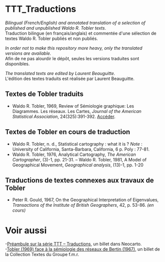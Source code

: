 # TTT_Traductions
_Bilingual (French/English) and annotated translation of a selection of published and unpublished Waldo R. Tobler texts_. </br>
Traduction bilingue (en français/anglais) et commentée d'une sélection de textes Waldo R. Tobler publiés et non publiés.

_In order not to make this repository more heavy, only the translated versions are available._ </br>
Afin de ne pas alourdir le dépôt, seules les versions traduites sont disponibles.

_The translated texts are edited by Laurent Beauguitte._ </br>
L'édition des textes traduits est réalisée par Laurent Beauguitte.

## Textes de Tobler traduits

- Waldo R. Tobler, 1969, Review of Sémiologie graphique: Les Diagrammes. Les réseaux. Les Cartes, _Journal of the American Statistical
Association_, 24(325):391-392. [Accéder](https://hal.archives-ouvertes.fr/hal-03583854).

## Textes de Tobler en cours de traduction

- Waldo R. Tobler, n. d., Statistical cartography : what it is ? _Note_ : University of California, Santa-Barbara, California, 6 p. Poly : 77-81.
- Waldo R. Tobler, 1976, Analytical Cartography, _The American Cartographer_, (3)-1, pp. 21-31.
– Waldo R. Tobler, 1981, A Model of Geographical Movement, _Geographical analysis_, (13)-1, pp. 1-20

## Traductions de textes connexes aux travaux de Tobler
- Peter R. Gould, 1967, On the Geographical Interpretation of Eigenvalues, _Transactions of the Institute of British Geographers_, 42, p. 53-86. _(en cours)_


# Voir aussi
-[Préambule sur la série TTT – Traductions](https://neocarto.hypotheses.org/14131), un billet dans Neocarto. </br>
-[Tobler (1969) face à la sémiologie des réseaux de Bertin (1967)](https://groupefmr.hypotheses.org/5745), un billet de la Collection Textes du Groupe f.m.r. </br>

